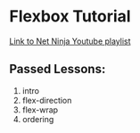 # Flexbox Tutorial

[Link to Net Ninja Youtube playlist](https://www.youtube.com/playlist?list=PLu8EoSxDXHP7xj_y6NIAhy0wuCd4uVdid)

## Passed Lessons:

1. intro
1. flex-direction
1. flex-wrap
1. ordering
